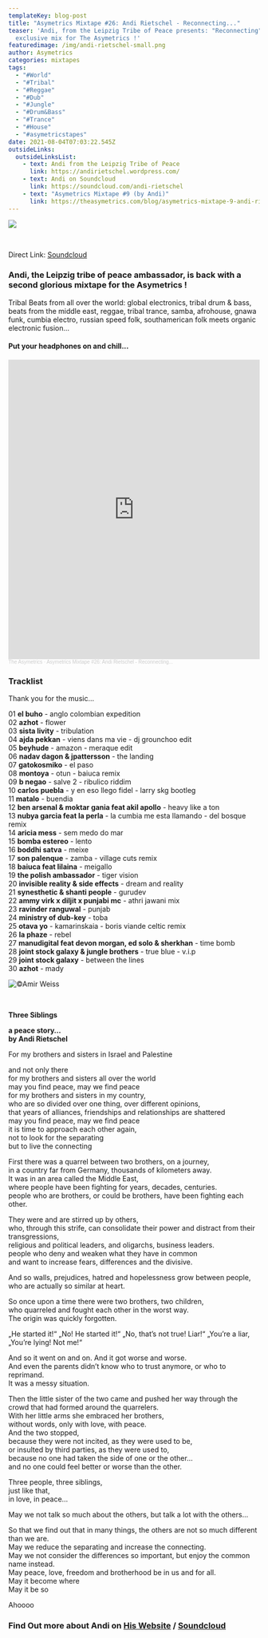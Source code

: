 ```yaml
---
templateKey: blog-post
title: "Asymetrics Mixtape #26: Andi Rietschel - Reconnecting..."
teaser: 'Andi, from the Leipzig Tribe of Peace presents: "Reconnecting" an
  exclusive mix for The Asymetrics !'
featuredimage: /img/andi-rietschel-small.png
author: Asymetrics
categories: mixtapes
tags:
  - "#World"
  - "#Tribal"
  - "#Reggae"
  - "#Dub"
  - "#Jungle"
  - "#Drum&Bass"
  - "#Trance"
  - "#House"
  - "#asymetricstapes"
date: 2021-08-04T07:03:22.545Z
outsideLinks:
  outsideLinksList:
    - text: Andi from the Leipzig Tribe of Peace
      link: https://andirietschel.wordpress.com/
    - text: Andi on Soundcloud
      link: https://soundcloud.com/andi-rietschel
    - text: "Asymetrics Mixtape #9 (by Andi)"
      link: https://theasymetrics.com/blog/asymetrics-mixtape-9-andi-rietschel/
---
```

![](/img/andi-rietschel-small.png)

<br>

Direct Link: [Soundcloud](https://soundcloud.com/the-asymetrics/reconnecting-a-summerdance-mixtape-for-the-asymetrics)

### Andi, the Leipzig tribe of peace ambassador, is back with a second glorious mixtape for the Asymetrics !

Tribal Beats from all over the world: global electronics, tribal drum & bass, beats from the middle east, reggae, tribal trance, samba, afrohouse, gnawa funk, cumbia electro, russian speed folk, southamerican folk meets organic electronic fusion...

#### Put your headphones on and chill...

<iframe width="100%" height="600" scrolling="no" frameborder="no" allow="autoplay" src="https://w.soundcloud.com/player/?url=https%3A//api.soundcloud.com/tracks/1097290543&color=%23ff5500&auto_play=false&hide_related=false&show_comments=true&show_user=true&show_reposts=false&show_teaser=true&visual=true"></iframe><div style="font-size: 10px; color: #cccccc;line-break: anywhere;word-break: normal;overflow: hidden;white-space: nowrap;text-overflow: ellipsis; font-family: Interstate,Lucida Grande,Lucida Sans Unicode,Lucida Sans,Garuda,Verdana,Tahoma,sans-serif;font-weight: 100;"><a href="https://soundcloud.com/the-asymetrics" title="The Asymetrics" target="_blank" style="color: #cccccc; text-decoration: none;">The Asymetrics</a> · <a href="https://soundcloud.com/the-asymetrics/reconnecting-a-summerdance-mixtape-for-the-asymetrics" title="Asymetrics Mixtape #26: Andi Rietschel - Reconnecting..." target="_blank" style="color: #cccccc; text-decoration: none;">Asymetrics Mixtape #26: Andi Rietschel - Reconnecting...</a></div>

### Tracklist

Thank you for the music...



01 **el buho** - anglo colombian expedition\
02 **azhot** - flower\
03 **sista livity** - tribulation\
04 **ajda pekkan** - viens dans ma vie - dj grounchoo edit\
05 **beyhude** - amazon - meraque edit\
06 **nadav dagon & jpattersson** - the landing\
07 **gatokosmiko** - el paso\
08 **montoya** - otun - baiuca remix\
09 **b negao** - salve 2 - ribulico riddim\
10 **carlos puebla** - y en eso llego fidel - larry skg bootleg\
11 **matalo** - buendia\
12 **ben arsenal & moktar gania feat akil apollo** - heavy like a ton\
13 **nubya garcia feat la perla** - la cumbia me esta llamando - del bosque remix\
14 **aricia mess** - sem medo do mar\
15 **bomba estereo** - lento\
16 **boddhi satva** - meixe\
17 **son palenque** - zamba - village cuts remix\
18 **baiuca feat lilaina** - meigallo\
19 **the polish ambassador** - tiger vision\
20 **invisible reality & side effects** - dream and reality\
21 **synesthetic & shanti people** - gurudev\
22 **ammy virk x diljit x punjabi mc** - athri jawani mix\
23 **ravinder ranguwal** - punjab\
24 **ministry of dub-key** - toba\
25 **otava yo** - kamarinskaia - boris viande celtic remix\
26 **la phaze** - rebel\
27 **manudigital feat devon morgan, ed solo & sherkhan** - time bomb\
28 **joint stock galaxy & jungle brothers** - true blue - v.i.p\
29 **joint stock galaxy** - between the lines\
30 **azhot** - mady

![](/img/theasymetrics_andi_picbyamirweiss.jpg "©Amir Weiss")

**<br>**

**Three Siblings**

**a peace story…**\
**by Andi Rietschel**

For my brothers and sisters in Israel and Palestine

and not only there\
for my brothers and sisters all over the world\
may you find peace, may we find peace\
for my brothers and sisters in my country,\
who are so divided over one thing, over different opinions,\
that years of alliances, friendships and relationships are shattered\
may you find peace, may we find peace\
it is time to approach each other again,\
not to look for the separating\
but to live the connecting

First there was a quarrel between two brothers, on a journey,\
in a country far from Germany, thousands of kilometers away.\
It was in an area called the Middle East,\
where people have been fighting for years, decades, centuries.\
people who are brothers, or could be brothers, have been fighting each other.

They were and are stirred up by others,\
who, through this strife, can consolidate their power and distract from their transgressions,\
religious and political leaders, and oligarchs, business leaders.\
people who deny and weaken what they have in common\
and want to increase fears, differences and the divisive.

And so walls, prejudices, hatred and hopelessness grow between people,\
who are actually so similar at heart.

So once upon a time there were two brothers, two children,\
who quarreled and fought each other in the worst way.\
The origin was quickly forgotten.

„He started it!“ „No! He started it!“ „No, that’s not true! Liar!“ „You’re a liar, „You’re lying! Not me!“

And so it went on and on. And it got worse and worse.\
And even the parents didn’t know who to trust anymore, or who to reprimand.\
It was a messy situation.

Then the little sister of the two came and pushed her way through the crowd that had formed around the quarrelers.\
With her little arms she embraced her brothers,\
without words, only with love, with peace.\
And the two stopped,\
because they were not incited, as they were used to be,\
or insulted by third parties, as they were used to,\
because no one had taken the side of one or the other…\
and no one could feel better or worse than the other.

Three people, three siblings,\
just like that,\
in love, in peace…

May we not talk so much about the others, but talk a lot with the others...

So that we find out that in many things, the others are not so much different than we are.\
May we reduce the separating and increase the connecting.\
May we not consider the differences so important, but enjoy the common name instead.\
May peace, love, freedom and brotherhood be in us and for all.\
May it become where\
May it be so

Ahoooo

### Find Out more about Andi on [His Website](https://andirietschel.wordpress.com/) / [Soundcloud](https://soundcloud.com/andi-rietschel)